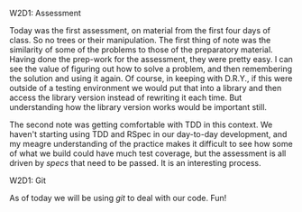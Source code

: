 W2D1: Assessment

Today was the first assessment, on material from the first four days of class. So no trees or their manipulation. The first thing of note was the similarity of some of the problems to those of the preparatory material. Having done the prep-work for the assessment, they were pretty easy. I can see the value of figuring out how to solve a problem, and then remembering the solution and using it again. Of course, in keeping with D.R.Y., if this were outside of a testing environment we would put that into a library and then access the library version instead of rewriting it each time. But understanding how the library version works would be important still.

The second note was getting comfortable with TDD in this context. We haven't starting using TDD and RSpec in our day-to-day development, and my meagre understanding of the practice makes it difficult to see how some of what we build could have much test coverage, but the assessment is all driven by _specs_ that need to be passed. It is an interesting process.

W2D1: Git

As of today we will be using _git_ to deal with our code. Fun!
